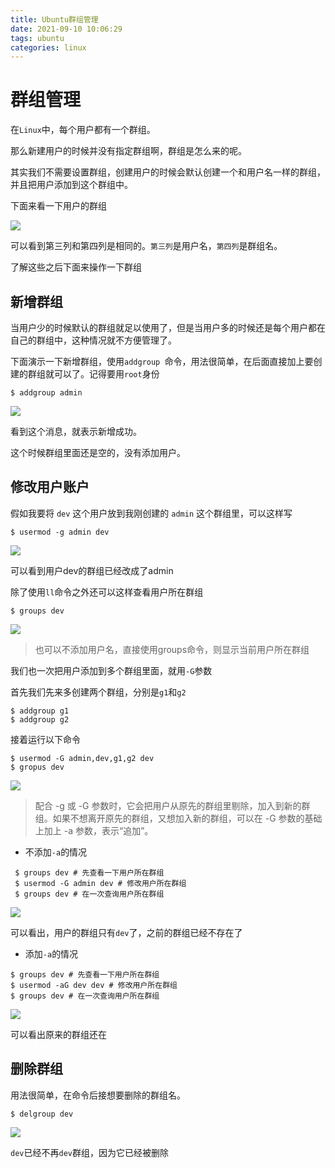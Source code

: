 ```yaml
---
title: Ubuntu群组管理
date: 2021-09-10 10:06:29
tags: ubuntu
categories: linux
---
```

# 群组管理
在`Linux`中，每个用户都有一个群组。

那么新建用户的时候并没有指定群组啊，群组是怎么来的呢。

其实我们不需要设置群组，创建用户的时候会默认创建一个和用户名一样的群组，并且把用户添加到这个群组中。

下面来看一下用户的群组

![](https://p3-juejin.byteimg.com/tos-cn-i-k3u1fbpfcp/f8b016ba237a4917be44590b5657d9d8~tplv-k3u1fbpfcp-zoom-1.image)

可以看到第三列和第四列是相同的。`第三列`是用户名，`第四列`是群组名。

了解这些之后下面来操作一下群组

## 新增群组

当用户少的时候默认的群组就足以使用了，但是当用户多的时候还是每个用户都在自己的群组中，这种情况就不方便管理了。

下面演示一下新增群组，使用`addgroup `命令，用法很简单，在后面直接加上要创建的群组就可以了。记得要用`root`身份

```shell
$ addgroup admin
```
![](https://p6-juejin.byteimg.com/tos-cn-i-k3u1fbpfcp/60fb204cbb4f4e7d84016c634818da1e~tplv-k3u1fbpfcp-zoom-1.image)

看到这个消息，就表示新增成功。

这个时候群组里面还是空的，没有添加用户。
## 修改用户账户
假如我要将 `dev` 这个用户放到我刚创建的 `admin` 这个群组里，可以这样写

```shell
$ usermod -g admin dev
```
![](https://p9-juejin.byteimg.com/tos-cn-i-k3u1fbpfcp/85d32fae8a974d66a209312aaca6d71c~tplv-k3u1fbpfcp-zoom-1.image)

可以看到用户dev的群组已经改成了admin

除了使用`ll`命令之外还可以这样查看用户所在群组
```shell
$ groups dev
```
![](https://p3-juejin.byteimg.com/tos-cn-i-k3u1fbpfcp/ae1f123767d54f15a5bf7c045d3403f7~tplv-k3u1fbpfcp-zoom-1.image)

> 也可以不添加用户名，直接使用groups命令，则显示当前用户所在群组

我们也一次把用户添加到多个群组里面，就用`-G`参数

首先我们先来多创建两个群组，分别是`g1`和`g2`

```shell
$ addgroup g1
$ addgroup g2
```
接着运行以下命令

```shell
$ usermod -G admin,dev,g1,g2 dev
$ gropus dev
```
![](https://p6-juejin.byteimg.com/tos-cn-i-k3u1fbpfcp/591947837e6947a2b065a854b78de643~tplv-k3u1fbpfcp-zoom-1.image)
>配合 -g 或 -G 参数时，它会把用户从原先的群组里剔除，加入到新的群组。如果不想离开原先的群组，又想加入新的群组，可以在 -G 参数的基础上加上 -a 参数，表示“追加”。

* 不添加`-a`的情况

```shell
 $ groups dev # 先查看一下用户所在群组
 $ usermod -G admin dev # 修改用户所在群组
 $ groups dev # 在一次查询用户所在群组
```
![](https://p6-juejin.byteimg.com/tos-cn-i-k3u1fbpfcp/7021f29ab3e444859879678c12d84de9~tplv-k3u1fbpfcp-zoom-1.image)

可以看出，用户的群组只有`dev`了，之前的群组已经不存在了

* 添加`-a`的情况
```shell
$ groups dev # 先查看一下用户所在群组
$ usermod -aG dev dev # 修改用户所在群组
$ groups dev # 在一次查询用户所在群组
```
![](https://p6-juejin.byteimg.com/tos-cn-i-k3u1fbpfcp/56207c151a4d4d759b1e6be4f55b980d~tplv-k3u1fbpfcp-zoom-1.image)

可以看出原来的群组还在

## 删除群组

用法很简单，在命令后接想要删除的群组名。

```shell
$ delgroup dev
```

![](https://p9-juejin.byteimg.com/tos-cn-i-k3u1fbpfcp/048865560eb442e585e60253b6807371~tplv-k3u1fbpfcp-zoom-1.image)

`dev`已经不再`dev`群组，因为它已经被删除